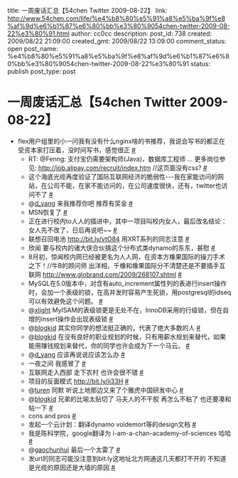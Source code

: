 title: 一周废话汇总【54chen Twitter 2009-08-22】
link: http://www.54chen.com/life/%e4%b8%80%e5%91%a8%e5%ba%9f%e8%af%9d%e6%b1%87%e6%80%bb%e3%80%9054chen-twitter-2009-08-22%e3%80%91.html
author: cc0cc
description: 
post_id: 738
created: 2009/08/22 21:09:00
created_gmt: 2009/08/22 13:09:00
comment_status: open
post_name: %e4%b8%80%e5%91%a8%e5%ba%9f%e8%af%9d%e6%b1%87%e6%80%bb%e3%80%9054chen-twitter-2009-08-22%e3%80%91
status: publish
post_type: post

# 一周废话汇总【54chen Twitter 2009-08-22】

* flex用户组里的小一问我有没有什么nginx啥的书推荐，我说会写书的都正在受资本家打压着，没时间写书，感觉很正 [#](http://twitter.com/54chen/statuses/3354183280)
  * RT: @Fenng: 支付宝仍需要架构师(Java)，数据库工程师 ... 更多岗位参见: <http://job.alipay.com/recruit/index.htm> //这页面没有css? [#](http://twitter.com/54chen/statuses/3357046903)
  * 这个海底光缆再度验证了国际互联网经济的脆弱性---我在家能访问的网站，在公司不能，在家不能访问的，在公司速度很快，还有，twitter也访问不了 [#](http://twitter.com/54chen/statuses/3374308282)
  * @[d_yang](http://twitter.com/d_yang) 来我推荐你吧 推荐有奖金 [#](http://twitter.com/54chen/statuses/3375364006)
  * MSN恢复了 [#](http://twitter.com/54chen/statuses/3379586423)
  * 正在进行校内to人人的插进中，其中一项目叫校内女人，最后改名结论：女人先不改了，日后再说吧~~ [#](http://twitter.com/54chen/statuses/3379999219)
  * 联想召回电池 <http://bit.ly/vtO84> 用XRT系列的同志注意 [#](http://twitter.com/54chen/statuses/3396160798)
  * 欣闻 要与校内的诸大侠合伙搞这个分布式类dynamo的东东，甚慰 [#](http://twitter.com/54chen/statuses/3400972396)
  * 8月初，惊闻校内网已经被更名为人人网，在资本方橡果国际的操刀手术之下！//牛B的顾问师 出洋相，千橡和橡果国际分不清楚还是不要插手互联网 <http://www.globrand.com/2009/268107.shtml> [#](http://twitter.com/54chen/statuses/3402314772)
  * MySQL在5.0版本中，对含有auto_increment属性列的表进行insert操作时，会加一个表级的锁，在高并发时容易产生死锁，用postgresql的idseq可以有效避免这个问题。 [#](http://twitter.com/54chen/statuses/3402443176)
  * @[xlight](http://twitter.com/xlight) MyISAM的表级锁更是无处不在，InnoDB采用的行级锁，但在自增的insert操作会出现表级锁 [#](http://twitter.com/54chen/statuses/3402619893)
  * @[blogkid](http://twitter.com/blogkid) 其实你同学的想法挺正确的，代表了绝大多数的人 [#](http://twitter.com/54chen/statuses/3403201571)
  * @[blogkid](http://twitter.com/blogkid) 在没有良好的职业规划的时候，只有用薪水规划来替代，如果能用赚钱规划来替代，你的同学也许会成为下一个马云。 [#](http://twitter.com/54chen/statuses/3403309332)
  * @[d_yang](http://twitter.com/d_yang) 应该再说说应该怎么办 [#](http://twitter.com/54chen/statuses/3418247530)
  * 一夜之间 我感冒了 [#](http://twitter.com/54chen/statuses/3418492615)
  * 互联网走入西部 走下农村 也许会很不错 [#](http://twitter.com/54chen/statuses/3422761172)
  * 项目的反面模式 <http://bit.ly/ii33H> [#](http://twitter.com/54chen/statuses/3440594293)
  * @[turen](http://twitter.com/turen) 同默 听说上地那边又来了个雅虎中国研发中心 [#](http://twitter.com/54chen/statuses/3441124635)
  * @[blogkid](http://twitter.com/blogkid) 兄弟的比喻太贴切了 马夫人的不干胶 再怎么不粘了 也还要凑和帖一下 [#](http://twitter.com/54chen/statuses/3441229737)
  * cons and pros [#](http://twitter.com/54chen/statuses/3441448902)
  * 发起一个云计划：翻译dynamo voldemort等的design文档 [#](http://twitter.com/54chen/statuses/3442262957)
  * 我是陈科学院，google翻译为 i-am-a-chan-academy-of-sciences 哈哈 [#](http://twitter.com/54chen/statuses/3442361344)
  * @[gaochunhui](http://twitter.com/gaochunhui) 最后一个太雷了 [#](http://twitter.com/54chen/statuses/3442884944)
  * 发url的同志可能没注意到bit.ly这地址北方网通这几天都打不开的 不知道是光缆的原因还是大墙的原因 [#](http://twitter.com/54chen/statuses/3444577156)